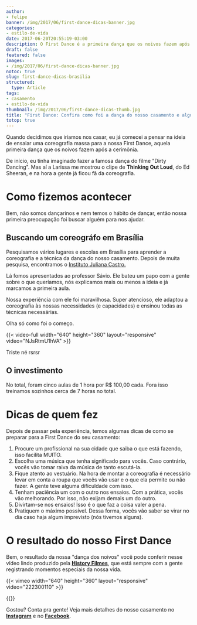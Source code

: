 ```yaml
---
author:
- felipe
banner: /img/2017/06/first-dance-dicas-banner.jpg
categories:
- estilo-de-vida
date: 2017-06-20T20:55:19-03:00
description: O First Dance é a primeira dança que os noivos fazem após a cerimônia. Saiba como foi a nossa, conheça nossos preparativos e veja dicas para fazer a sua. 
draft: false
featured: false
images:
- /img/2017/06/first-dance-dicas-banner.jpg
notoc: true
slug: first-dance-dicas-brasilia
structured:
  type: Article
tags:
- casamento
- estilo-de-vida
thumbnail: /img/2017/06/first-dance-dicas-thumb.jpg
title: "First Dance: Confira como foi a dança do nosso casamento e algumas dicas para a sua"
totop: true
---
```


Quando decidimos que iríamos nos casar, eu já comecei a pensar na ideia de ensaiar uma coreografia massa para a nossa First Dance, aquela primeira dança que os noivos fazem após a cerimônia.

De início, eu tinha imaginado fazer a famosa dança do filme "Dirty Dancing". Mas aí a Larissa me mostrou o clipe de **Thinking Out Loud**, do Ed Sheeran, e na hora a gente já ficou fã da coreografia.



# Como fizemos acontecer

Bem, não somos dançarinos e nem temos o hábito de dançar, então nossa primeira preocupação foi buscar alguém para nos ajudar. 

## Buscando um coreográfo em Brasília

Pesquisamos vários lugares e escolas em Brasília para aprender a coreografia e a técnica da dança do nosso casamento. Depois de muita pesquisa, encontramos o [Instituto Juliana Castro.](http://julianacastro.com.br/ijc/s/)

Lá fomos apresentados ao professor Sávio. Ele bateu um papo com a gente sobre o que queríamos, nós explicamos mais ou menos a ideia e já marcamos a primeira aula.



Nossa experiência com ele foi maravilhosa. Super atencioso, ele adaptou a coreografia às nossas necessidades (e capacidades) e ensinou todas as técnicas necessárias.

Olha só como foi o começo.

 {{< video-full width="640" height="360" layout="responsive" video="NJsRtmU1hVA" >}}

Triste né rsrsr

## O investimento

No total, foram cinco aulas de 1 hora por R$ 100,00 cada. Fora isso treinamos sozinhos cerca de 7 horas no total.

# Dicas de quem fez

Depois de passar pela experiência, temos algumas dicas de como se preparar para a First Dance do seu casamento:

1. Procure um profissional na sua cidade que saiba o que está fazendo, isso facilita MUITO.
2. Escolha uma música que tenha significado para vocês. Caso contrário, vocês vão tomar raiva da música de tanto escutá-la.
3. Fique atento ao vestuário. Na hora de montar a coreografia é necessário levar em conta a roupa que vocês vão usar e o que ela permite ou não fazer. A gente teve alguma dificuldade com isso.
4. Tenham paciência um com o outro nos ensaios. Com a prática, vocês vão melhorando. Por isso, não exijam demais um do outro.
5. Divirtam-se nos ensaios! Isso é o que faz a coisa valer a pena.
6. Pratiquem o máximo possível. Dessa forma, vocês vão saber se virar no dia caso haja algum imprevisto (nós tivemos alguns).

# O resultado do nosso First Dance

Bem, o resultado da nossa "dança dos noivos" você pode conferir nesse vídeo lindo produzido pela **[History Filmes](http://historyfilmes.com.br/)**, que está sempre com a gente registrando momentos especiais da nossa vida.

{{< vimeo width="640" height="360" layout="responsive" video="222300110" >}}





{{<subscribe>}}

Gostou? Conta pra gente! Veja mais detalhes do nosso casamento no [**Instagram**](https://www.instagram.com/casaldebacontudo/) e no [**Facebook**](https://www.facebook.com/debacontudo/).